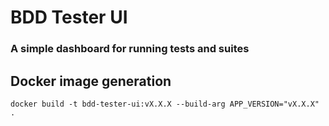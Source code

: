 # BDD Tester UI

### A simple dashboard for running tests and suites

## Docker image generation

```shell
docker build -t bdd-tester-ui:vX.X.X --build-arg APP_VERSION="vX.X.X" .
```
